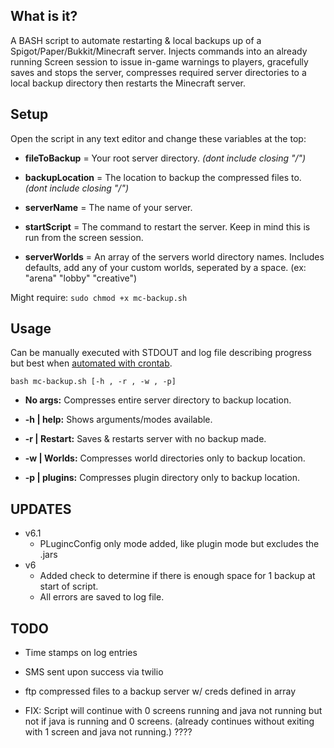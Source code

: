 ## What is it?
A BASH script to automate restarting & local backups up of a Spigot/Paper/Bukkit/Minecraft server. Injects commands into an already running Screen session to issue in-game warnings to players, gracefully saves and stops the server, compresses required server directories to a local backup directory then restarts the Minecraft server.

## Setup    
Open the script in any text editor and change these variables at the top:  

- **fileToBackup** = Your root server directory. *(dont include closing "/")*  

- **backupLocation** = The location to backup the compressed files to. *(dont include closing "/")*   

- **serverName** = The name of your server.  

- **startScript** = The command to restart the server. Keep in mind this is run from the screen session.  

- **serverWorlds** = An array of the servers world directory names. Includes defaults, add any of your custom worlds, seperated by a space. (ex: "arena" "lobby" "creative")  

Might require: ``sudo chmod +x mc-backup.sh``  

## Usage  

Can be manually executed with STDOUT and log file describing progress but best when [automated with crontab](https://www.liquidweb.com/kb/create-a-cron-task-in-ubuntu-16-04/).

``bash mc-backup.sh [-h , -r , -w , -p] ``

- **No args:** Compresses entire server directory to backup location.  

- **-h | help:** Shows arguments/modes available.   

- **-r | Restart:** Saves & restarts server with no backup made.  

- **-w | Worlds:** Compresses world directories only to backup location.   

- **-p | plugins:** Compresses plugin directory only to backup location.    

## UPDATES
- v6.1
	- PLugincConfig only mode added, like plugin mode but excludes the .jars
- v6
	- Added check to determine if there is enough space for 1 backup at start of script. 
	- All errors are saved to log file.

## TODO
- Time stamps on log entries
- SMS sent upon success via twilio
- ftp compressed files to a backup server w/ creds defined in array  

- FIX: Script will continue with 0 screens running and java not running but not if java is running and 0 screens. (already continues without exiting with 1 screen and java not running.) ????
